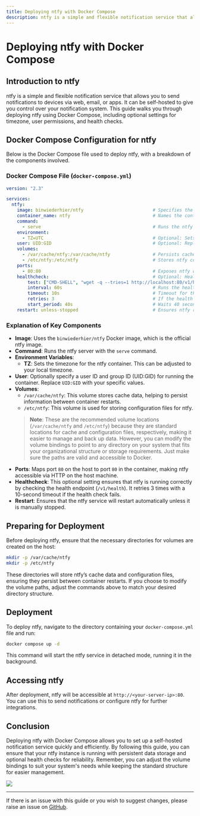 ```yaml
---
title: Deploying ntfy with Docker Compose
description: ntfy is a simple and flexible notification service that allows you to send notifications to devices via web, email, or apps. This guide details deploying ntfy using Docker Compose, including configuration settings and health checks.
---
```


# Deploying ntfy with Docker Compose

## Introduction to ntfy

ntfy is a simple and flexible notification service that allows you to send notifications to devices via web, email, or apps. It can be self-hosted to give you control over your notification system. This guide walks you through deploying ntfy using Docker Compose, including optional settings for timezone, user permissions, and health checks.

## Docker Compose Configuration for ntfy

Below is the Docker Compose file used to deploy ntfy, with a breakdown of the components involved.

### Docker Compose File (`docker-compose.yml`)

```yaml
version: "2.3"

services:
  ntfy:
    image: binwiederhier/ntfy                          # Specifies the ntfy Docker image.
    container_name: ntfy                               # Names the container for easier management.
    command:
      - serve                                          # Runs the ntfy server.
    environment:
      - TZ=UTC                                         # Optional: Sets the timezone. Change as needed.
    user: UID:GID                                      # Optional: Replace with your user/group or UID/GID.
    volumes:
      - /var/cache/ntfy:/var/cache/ntfy                # Persists cache data.
      - /etc/ntfy:/etc/ntfy                            # Stores ntfy configuration files.
    ports:
      - 80:80                                          # Exposes ntfy on port 80.
    healthcheck:                                       # Optional: Health check to ensure ntfy is running properly.
        test: ["CMD-SHELL", "wget -q --tries=1 http://localhost:80/v1/health -O - | grep -Eo '\"healthy\"\\s*:\\s*true' || exit 1"]
        interval: 60s                                  # Runs the health check every 60 seconds.
        timeout: 10s                                   # Timeout for the health check is 10 seconds.
        retries: 3                                     # If the health check fails, retries 3 times.
        start_period: 40s                              # Waits 40 seconds before starting the first check.
    restart: unless-stopped                            # Ensures ntfy restarts unless manually stopped.
```

### Explanation of Key Components

- **Image**: Uses the `binwiederhier/ntfy` Docker image, which is the official ntfy image.
- **Command**: Runs the ntfy server with the `serve` command.
- **Environment Variables**: 
  - **TZ**: Sets the timezone for the ntfy container. This can be adjusted to your local timezone.
- **User**: Optionally specify a user ID and group ID (UID:GID) for running the container. Replace `UID:GID` with your specific values.
- **Volumes**:
  - `/var/cache/ntfy`: This volume stores cache data, helping to persist information between container restarts.
  - `/etc/ntfy`: This volume is used for storing configuration files for ntfy.
  > **Note**: These are the recommended volume locations (`/var/cache/ntfy` and `/etc/ntfy`) because they are standard locations for cache and configuration files, respectively, making it easier to manage and back up data. However, you can modify the volume bindings to point to any directory on your system that fits your organizational structure or storage requirements. Just make sure the paths are valid and accessible to Docker.
- **Ports**: Maps port `80` on the host to port `80` in the container, making ntfy accessible via HTTP on the host machine.
- **Healthcheck**: This optional setting ensures that ntfy is running correctly by checking the health endpoint (`/v1/health`). It retries 3 times with a 10-second timeout if the health check fails.
- **Restart**: Ensures that the ntfy service will restart automatically unless it is manually stopped.

## Preparing for Deployment

Before deploying ntfy, ensure that the necessary directories for volumes are created on the host:

```bash
mkdir -p /var/cache/ntfy
mkdir -p /etc/ntfy
```

These directories will store ntfy’s cache data and configuration files, ensuring they persist between container restarts. If you choose to modify the volume paths, adjust the commands above to match your desired directory structure.

## Deployment

To deploy ntfy, navigate to the directory containing your `docker-compose.yml` file and run:

```bash
docker compose up -d
```

This command will start the ntfy service in detached mode, running it in the background.

## Accessing ntfy

After deployment, ntfy will be accessible at `http://<your-server-ip>:80`. You can use this to send notifications or configure ntfy for further integrations.

## Conclusion

Deploying ntfy with Docker Compose allows you to set up a self-hosted notification service quickly and efficiently. By following this guide, you can ensure that your ntfy instance is running with persistent data storage and optional health checks for reliability. Remember, you can adjust the volume bindings to suit your system's needs while keeping the standard structure for easier management.

<a href="https://www.buymeacoffee.com/techdox"><img src="https://img.buymeacoffee.com/button-api/?text=Buy me a cup of tea&emoji=🍵&slug=techdox&button_colour=FFDD00&font_colour=000000&font_family=Cookie&outline_colour=000000&coffee_colour=ffffff" /></a>

---

If there is an issue with this guide or you wish to suggest changes, please raise an issue on [GitHub](https://github.com/Techdox/techdox-docs).
